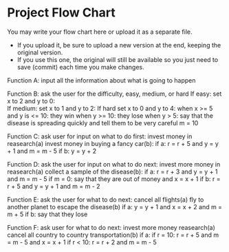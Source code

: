 # Project Flow Chart

You may write your flow chart here or upload it as a separate file. 
* If you upload it, be sure to upload a new version at the end, keeping the original version.
* If you use this one, the original will still be available so you just need to save (commit) each time you make changes.

Function A: input all the information about what is going to happen

Function B: ask the user for the difficulty, easy, medium, or hard
If easy: set x to 2 and y to 0:                
If medium: set x to 1 and y to 2:
If hard set x to 0 and y to 4: 
when x >= 5 and y is <= 10: they win
when y >= 10: they lose
when y > 5: say that the disease is spreading quickly and tell them to be very careful
m = 10

Function C: ask user for input on what to do first: invest money in reasearch(a) invest money in buying a fancy car(b):
if a: r = r + 5 and y = y + 1 and m = m - 5 
if b: y = y + 2 

Function D: ask the user for input on what to do next: invest more money in reasearch(a) collect a sample of the disease(b):
if a: r = r + 3 and y = y + 1 and m = m - 5
if m = 0: say that they are out of money and x = x + 1 
if b: r = r + 5 and y = y + 1 and m = m - 2 

Function E: ask the user for what to do next: cancel all flights(a) fly to another planet to escape the disease(b)
if a: y = y + 1 and x = x + 2 and m = m + 5
if b: say that they lose

Function F: ask user for what to do next: invest more money reasearch(a) cancel all country to country transportation(b) 
if a: if r = 10: r = r + 5 and m = m - 5 and x = x + 1 if r < 10: r = r + 2 and m = m - 5




                                               
    
